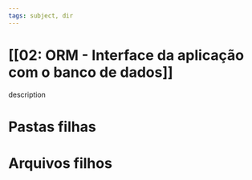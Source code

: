 ```yaml
---
tags: subject, dir
---
```


# [[02: ORM - Interface da aplicação com o banco de dados]]

description

# Pastas filhas



# Arquivos filhos


